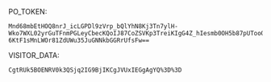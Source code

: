 PO_TOKEN:
```
Mnd68mbEtHOQ8nrJ_icLGPDl9zVrp_bQlYhN8Kj3Tn7ylH-Wko7WXL02yrGuTFnmPGLeyCbecKQoIJ87CoZSVKp3TreiKIgG4Z_hIesmb0OH5b87pUTooO85MUB9-6KtF1sMnLWOr81ZdUWu35JuGNNkbGGRrUfsFw==
```
VISITOR_DATA:
```
CgtRUk5BOENRV0k3QSjq2IG9BjIKCgJVUxIEGgAgYQ%3D%3D
```
